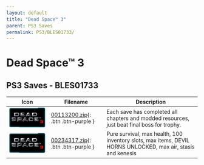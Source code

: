 ```yaml
---
layout: default
title: "Dead Space™ 3"
parent: PS3 Saves
permalink: PS3/BLES01733/
---
```

# Dead Space™ 3

## PS3 Saves - BLES01733

| Icon | Filename | Description |
|------|----------|-------------|
| ![Dead Space™ 3](ICON0.PNG) | [00113200.zip](00113200.zip){: .btn .btn-purple } | Each save has completed all chapters and modded resources, just beat final boss for trophy. |
| ![Dead Space™ 3](ICON0.PNG) | [00234317.zip](00234317.zip){: .btn .btn-purple } | Pure survival, max health, 100 inventory slots, max items, DEVIL HORNS UNLOCKED, max air, stasis and kenesis |
